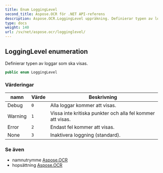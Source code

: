```yaml
---
title: Enum LoggingLevel
second_title: Aspose.OCR för .NET API-referens
description: Aspose.OCR.LoggingLevel uppräkning. Definierar typen av loggar som ska visas.
type: docs
weight: 140
url: /sv/net/aspose.ocr/logginglevel/
---
```

## LoggingLevel enumeration

Definierar typen av loggar som ska visas.

```csharp
public enum LoggingLevel
```

### Värderingar

| namn | Värde | Beskrivning |
| --- | --- | --- |
| Debug | `0` | Alla loggar kommer att visas. |
| Warning | `1` | Vissa inte kritiska punkter och alla fel kommer att visas. |
| Error | `2` | Endast fel kommer att visas. |
| None | `3` | Inaktivera loggning (standard). |

### Se även

* namnutrymme [Aspose.OCR](../../aspose.ocr/)
* hopsättning [Aspose.OCR](../../)


